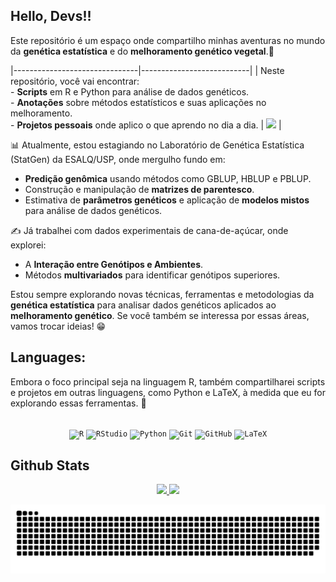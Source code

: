 ## Hello, Devs!! 
Este repositório é um espaço onde compartilho minhas aventuras no mundo da **genética estatística** e do **melhoramento genético vegetal**.🌱

|-------------------------------|---------------------------|
| Neste repositório, você vai encontrar: <br> - **Scripts** em R e Python para análise de dados genéticos. <br> - **Anotações** sobre métodos estatísticos e suas aplicações no melhoramento. <br> - **Projetos pessoais** onde aplico o que aprendo no dia a dia. | <img src="https://super.abril.com.br/wp-content/uploads/2016/09/super_imggato_digitando_0.gif" width="350"> |

📊 Atualmente, estou estagiando no Laboratório de Genética Estatística (StatGen) da ESALQ/USP, onde mergulho fundo em:
- **Predição genômica** usando métodos como GBLUP, HBLUP e PBLUP.
- Construção e manipulação de **matrizes de parentesco**.
- Estimativa de **parâmetros genéticos** e aplicação de **modelos mistos** para análise de dados genéticos.

✍ Já trabalhei com dados experimentais de cana-de-açúcar, onde explorei:
- A **Interação entre Genótipos e Ambientes**.
- Métodos **multivariados** para identificar genótipos superiores.

Estou sempre explorando novas técnicas, ferramentas e metodologias da **genética estatística** para analisar dados genéticos aplicados ao **melhoramento genético**. Se você também se interessa por essas áreas, vamos trocar ideias! 😁

## Languages:
Embora o foco principal seja na linguagem R, também compartilharei scripts e projetos em outras linguagens, como Python e LaTeX, à medida que eu for explorando essas ferramentas. 🚀

<div align="center" style="display: inline_block"><br>
  <code><img width="40px" src="https://cdn.jsdelivr.net/gh/devicons/devicon/icons/r/r-original.svg" title="R"/></code>
  <code><img width="40px" src="https://cdn.jsdelivr.net/gh/devicons/devicon/icons/rstudio/rstudio-original.svg" title="RStudio"/></code>
  <code><img width="40px" src="https://cdn.jsdelivr.net/gh/devicons/devicon/icons/python/python-original.svg" title="Python"/></code>
  <code><img width="40px" src="https://cdn.jsdelivr.net/gh/devicons/devicon/icons/git/git-original.svg" title="Git"/></code>
  <code><img width="40px" src="https://cdn.jsdelivr.net/gh/devicons/devicon/icons/github/github-original.svg" title="GitHub"/></code>
  <code><img width="40px" src="https://devicon-website.vercel.app/api/latex/original.svg?color=%23FFFFFF" title="LaTeX"/></code>
</div>

## Github Stats
<p align="center">
<a href="https://github.com/Amatiussi">
  <img height="150em" src="https://github-readme-stats-eight-theta.vercel.app/api?username=Amatiussi&show_icons=true&theme=dracula&include_all_commits=true&count_private=true"/>
  <img height="150em" src="https://github-readme-stats-eight-theta.vercel.app/api/top-langs/?username=Amatiussi&layout=compact&langs_count=8&theme=dracula"/>
</a>
</p>

![Snake Animation](https://raw.githubusercontent.com/Platane/snk/output/github-contribution-grid-snake.svg)
